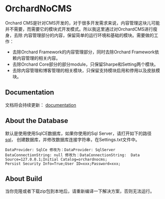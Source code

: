 OrchardNoCMS
============
Orchard CMS是针对CMS开发的，对于很多开发需求来说，内容管理这块儿可能并不需要，而需要它的模块式开发模式。所以我这里通过对OrchardCMS进行瘦身，去除
内容管理部分的内容，保留简单的运行环境和基础的模块。需要做的工作：
+ 去除Orchard Framework的内容管理部分，同时去除Orchard Framework依赖内容管理的相关内容。
+ 去除Orchard Core部分的部分module，只保留Sharpe和Setting两个模块。
+ 去除内容管理和博客管理的相关模块，只保留支持模块启用和停用以及皮肤模块。


## Documentation
文档将会持续更新： [documentation](http://nicholaspei.github.io/OrchardNoCMS/)

## About the Database
默认是使用使用SqlCE数据库，如果你使用的Sql Server，请打开如下的路径[sql](https://github.com/nicholaspei/OrchardNoCMS/blob/master/OrchardNoCMS.sql)，
创建数据库，并修改数据库连接字符串，在Settings.txt文件中。

```
DataProvider: SqlCe 修改为：DataProvider: SqlServer
DataConnectionString: null 修改为：DataConnectionString:  Data Source=127.0.0.1;Initial Catalog=orchardnocms;
Persist Security Info=True;User ID=xxx;Password=xxx;
```

## About  Build
当你克隆或者下载zip包到本地后，请重新编译一下解决方案，否则无法运行。

